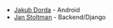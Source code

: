 * [Jakub Dorda](//github.com/jakdor) - Android
* [Jan Stoltman](//github.com/JanStoltman) - Backend/Django

